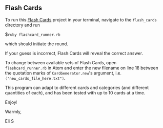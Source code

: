 ##  Flash Cards

To run this [Flash Cards](http://backend.turing.io/module1/projects/flashcards) project in your terminal, navigate to the `flash_cards` directory and run

$`ruby flashcard_runner.rb`

which should initiate the round.

If your guess is incorrect, Flash Cards will reveal the correct answer.

To change between available sets of Flash Cards, open `flashcard_runner.rb` in Atom and enter the new filename on line 18 between the quotation marks of `CardGenerator.new`'s argument, i.e. `("new_cards_file_here.txt")`.

This program can adapt to different cards and categories (and different quantities of each), and has been tested with up to 10 cards at a time.

Enjoy!

Warmly,

Eli S
